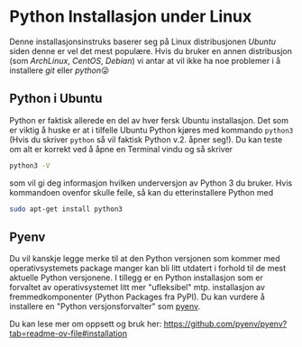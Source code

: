 # Python Installasjon under Linux

Denne installasjonsinstruks baserer seg på Linux distribusjonen _Ubuntu_ siden denne er vel det mest populære.
Hvis du bruker en annen distribusjon (som _ArchLinux_, _CentOS_, _Debian_) vi antar at vil ikke ha noe problemer i å installere _git_ eller _python_:stuck_out_tongue_winking_eye:

## Python i Ubuntu

Python er faktisk allerede en del av hver fersk Ubuntu installasjon. 
Det som er viktig å huske er at i tilfelle Ubuntu Python kjøres med kommando `python3` (Hvis du skriver `python` så vil faktisk Python v.2. åpner seg!).
Du kan teste om alt er korrekt ved å åpne en Terminal vindu og så skriver
```bash
python3 -V
```
som vil gi deg informasjon hvilken underversjon av Python 3 du bruker.
Hvis kommandoen ovenfor skulle feile, så kan du etterinstallere Python med

```bash
sudo apt-get install python3 
```


## Pyenv

Du vil kanskje legge merke til at den Python versjonen som kommer med operativsystemets package manger kan bli litt utdatert i forhold til de mest aktuelle Python versjonene. I tillegg er en Python installasjon som er forvaltet av operativsystemet litt mer "ufleksibel" mtp. installasjon av fremmedkomponenter (Python Packages fra PyPI). Du kan vurdere å installere en "Python versjonsforvalter" som [pyenv](https://github.com/pyenv/pyenv).

Du kan lese mer om oppsett og bruk her: https://github.com/pyenv/pyenv?tab=readme-ov-file#installation


